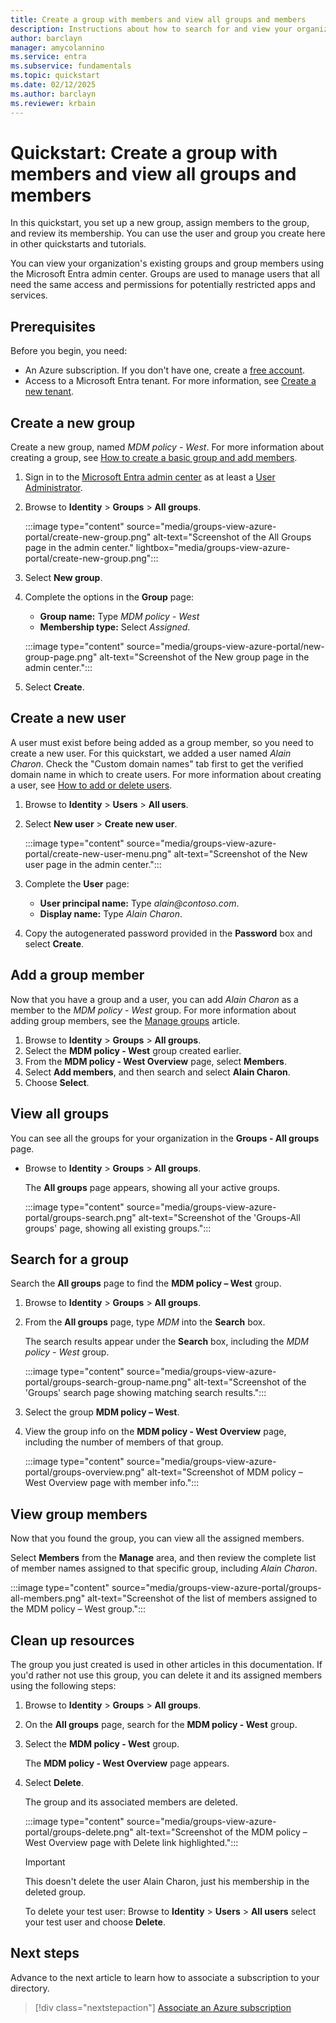 ```yaml
---
title: Create a group with members and view all groups and members
description: Instructions about how to search for and view your organization's groups and their assigned members.
author: barclayn
manager: amycolannino
ms.service: entra
ms.subservice: fundamentals
ms.topic: quickstart
ms.date: 02/12/2025
ms.author: barclayn
ms.reviewer: krbain
---
```


# Quickstart: Create a group with members and view all groups and members

In this quickstart, you set up a new group, assign members to the group, and review its membership. You can use the user and group you create here in other quickstarts and tutorials.

You can view your organization's existing groups and group members using the Microsoft Entra admin center. Groups are used to manage users that all need the same access and permissions for potentially restricted apps and services.

## Prerequisites

Before you begin, you need:

- An Azure subscription. If you don't have one, create a [free account](https://azure.microsoft.com/free/).
- Access to a Microsoft Entra tenant. For more information, see [Create a new tenant](./create-new-tenant.md).

## Create a new group

Create a new group, named *MDM policy - West*. For more information about creating a group, see [How to create a basic group and add members](./how-to-manage-groups.yml).

1. Sign in to the [Microsoft Entra admin center](https://entra.microsoft.com) as at least a [User Administrator](~/identity/role-based-access-control/permissions-reference.md#user-administrator).
1. Browse to **Identity** > **Groups** > **All groups**.

   :::image type="content" source="media/groups-view-azure-portal/create-new-group.png" alt-text="Screenshot of the All Groups page in the admin center." lightbox="media/groups-view-azure-portal/create-new-group.png":::

1. Select **New group**.
1. Complete the options in the **Group** page:
   - **Group name:** Type *MDM policy - West*
   - **Membership type:** Select *Assigned*.

   :::image type="content" source="media/groups-view-azure-portal/new-group-page.png" alt-text="Screenshot of the New group page in the admin center.":::

1. Select **Create**.

## Create a new user

A user must exist before being added as a group member, so you need to create a new user. For this quickstart, we added a user named *Alain Charon*. Check the "Custom domain names" tab first to get the verified domain name in which to create users. For more information about creating a user, see [How to add or delete users](./add-users.md).

1. Browse to **Identity** > **Users** > **All users**.
1. Select **New user** > **Create new user**.

   :::image type="content" source="media/groups-view-azure-portal/create-new-user-menu.png" alt-text="Screenshot of the New user page in the admin center.":::

1. Complete the **User** page:

   - **User principal name:** Type *alain\@contoso.com*.
   - **Display name:** Type *Alain Charon*.

1. Copy the autogenerated password provided in the **Password** box and select **Create**.

## Add a group member

Now that you have a group and a user, you can add *Alain Charon* as a member to the *MDM policy - West* group. For more information about adding group members, see the [Manage groups](how-to-manage-groups.yml) article.

1. Browse to **Identity** > **Groups** > **All groups**.
1. Select the **MDM policy - West** group created earlier.
1. From the **MDM policy - West Overview** page, select **Members**.
1. Select **Add members**, and then search and select **Alain Charon**.
1. Choose **Select**.

## View all groups

You can see all the groups for your organization in the **Groups - All groups** page.

- Browse to **Identity** > **Groups** > **All groups**.

    The **All groups** page appears, showing all your active groups.

    :::image type="content" source="media/groups-view-azure-portal/groups-search.png" alt-text="Screenshot of the 'Groups-All groups' page, showing all existing groups.":::

## Search for a group

Search the **All groups** page to find the **MDM policy – West** group.

1. Browse to **Identity** > **Groups** > **All groups**.
1. From the **All groups** page, type *MDM* into the **Search** box.

    The search results appear under the **Search** box, including the *MDM policy - West* group.

   :::image type="content" source="media/groups-view-azure-portal/groups-search-group-name.png" alt-text="Screenshot of the 'Groups' search page showing matching search results.":::

1. Select the group **MDM policy – West**.
1. View the group info on the **MDM policy - West Overview** page, including the number of members of that group.

   :::image type="content" source="media/groups-view-azure-portal/groups-overview.png" alt-text="Screenshot of MDM policy – West Overview page with member info.":::

## View group members

Now that you found the group, you can view all the assigned members.

Select **Members** from the **Manage** area, and then review the complete list of member names assigned to that specific group, including *Alain Charon*.

:::image type="content" source="media/groups-view-azure-portal/groups-all-members.png" alt-text="Screenshot of the list of members assigned to the MDM policy – West group.":::

## Clean up resources

The group you just created is used in other articles in this documentation. If you'd rather not use this group, you can delete it and its assigned members using the following steps:

1. Browse to **Identity** > **Groups** > **All groups**.
1. On the **All groups** page, search for the **MDM policy - West** group.
1. Select the **MDM policy - West** group.

   The **MDM policy - West Overview** page appears.

1. Select **Delete**.

   The group and its associated members are deleted.

   :::image type="content" source="media/groups-view-azure-portal/groups-delete.png" alt-text="Screenshot of the MDM policy – West Overview page with Delete link highlighted.":::

   > [!IMPORTANT]
   > This doesn't delete the user Alain Charon, just his membership in the deleted group.
   >
   > To delete your test user: Browse to **Identity** > **Users** > **All users** select your test user and choose **Delete**.

## Next steps

Advance to the next article to learn how to associate a subscription to your directory.

> [!div class="nextstepaction"]
> [Associate an Azure subscription](./how-subscriptions-associated-directory.yml)
